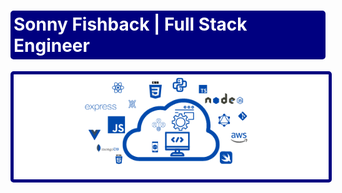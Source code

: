 <h1
id="headerText"
style="
 border: solid navy 5px;
 color: white;
 background-color: navy;
 border-radius: 5px;
"
>
Sonny Fishback | Full Stack Engineer
</h1>

<img
alt="Profile banner image."
src="assets/images/githubProfileBanner.png"
style="
 border: solid navy 5px;
border-radius: 5px;
"
/>
